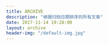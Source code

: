 ```yaml
---
title: ARCHIVE
description: "根据归档日期排序的所有文章"
date: 2017-11-14 19:28:00
layout: archive
header-img: "/default-img.jpg"
---
```

